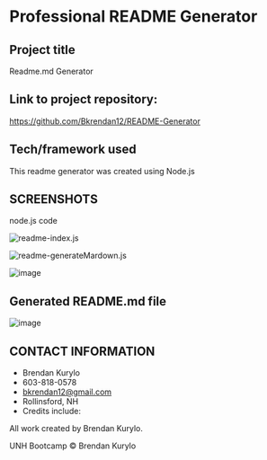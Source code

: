 # Professional README Generator

## Project title

Readme.md Generator

## Link to project repository:

https://github.com/Bkrendan12/README-Generator

## Tech/framework used

This readme generator was created using Node.js

## SCREENSHOTS

node.js code

![readme-index.js](https://user-images.githubusercontent.com/59030105/117863097-65894980-b261-11eb-997a-f06300058fa6.png)

![readme-generateMardown.js](https://user-images.githubusercontent.com/59030105/117863170-7cc83700-b261-11eb-8006-4267b914d08b.png)

![image](https://user-images.githubusercontent.com/59030105/117863488-d2044880-b261-11eb-871d-6bbcdad36755.png)

## Generated README.md file

![image](https://user-images.githubusercontent.com/59030105/117863587-ee07ea00-b261-11eb-8021-952aef669ec7.png)

## CONTACT INFORMATION

- Brendan Kurylo
- 603-818-0578
- bkrendan12@gmail.com
- Rollinsford, NH
- Credits include:

All work created by Brendan Kurylo.

UNH Bootcamp © Brendan Kurylo
